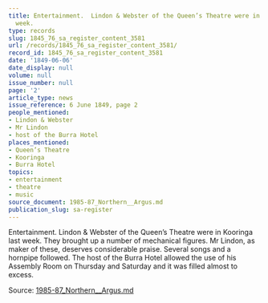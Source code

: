 ```yaml
---
title: Entertainment.  Lindon & Webster of the Queen’s Theatre were in Kooringa last
  week.
type: records
slug: 1845_76_sa_register_content_3581
url: /records/1845_76_sa_register_content_3581/
record_id: 1845_76_sa_register_content_3581
date: '1849-06-06'
date_display: null
volume: null
issue_number: null
page: '2'
article_type: news
issue_reference: 6 June 1849, page 2
people_mentioned:
- Lindon & Webster
- Mr Lindon
- host of the Burra Hotel
places_mentioned:
- Queen’s Theatre
- Kooringa
- Burra Hotel
topics:
- entertainment
- theatre
- music
source_document: 1985-87_Northern__Argus.md
publication_slug: sa-register
---
```


Entertainment.  Lindon & Webster of the Queen’s Theatre were in Kooringa last week.  They brought up a number of mechanical figures.  Mr Lindon, as maker of these, deserves considerable praise.  Several songs and a hornpipe followed.  The host of the Burra Hotel allowed the use of his Assembly Room on Thursday and Saturday and it was filled almost to excess.

Source: [1985-87_Northern__Argus.md](/downloads/markdown/1985-87_Northern__Argus.md)
